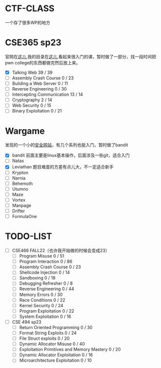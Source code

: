 <!--
 * @Author: TephrocactusMYC 2012026@mail.nankai.edu.cn
 * @Date: 2023-07-18 16:08:20
 * @LastEditors: TephrocactusMYC 2012026@mail.nankai.edu.cn
 * @LastEditTime: 2023-07-19 18:34:51
 * @FilePath: \CTF-CLASS\README.md
 * @Description:
 * Someday, I will discover or cultivate a type of cactus named after me!!!
 * Copyright (c) 2023 by TephrocactusMYC, All Rights Reserved.
-->
# CTF-CLASS
一个存了很多WP的地方
# CSE365 sp23
官网在[这儿](https://pwn.college/cse365-s2023/),我的目录在[这儿](./CSE365/),看起来很入门的课，暂时做了一部分，找一段时间把pwn college的东西都做完然后放上来。
- [x] Talking Web
39 / 39
- [ ] Assembly Crash Course
0 / 23
- [ ] Building a Web Server
0 / 11
- [ ] Reverse Engineering
0 / 30
- [ ] Intercepting Communication
13 / 14
- [ ] Cryptography
2 / 14
- [ ] Web Security
0 / 15
- [ ] Binary Exploitation
0 / 21
# Wargame
发现的一个小的[安全网站](https://overthewire.org/wargames/)，有几个系列也挺入门，暂时做了bandit
- [x] bandit
前面主要是linux基本操作，后面涉及一些git，适合入门
- [ ] Natas
- [x] Leviathan
题目难度的方差有点儿大，不一定适合新手
- [ ] Krypton
- [ ] Narnia
- [ ] Behemoth
- [ ] Utumno
- [ ] Maze
- [ ] Vortex
- [ ] Manpage
- [ ] Drifter
- [ ] FormulaOne
# TODO-LIST
- [ ] CSE466 FALL22（也许我开始做的时候会变成23）
    - [ ] Program Misuse
    0 / 51
    - [ ] Program Interaction
    0 / 86
    - [ ] Assembly Crash Course
    0 / 23
    - [ ] Shellcode Injection
    0 / 14
    - [ ] Sandboxing
    0 / 18
    - [ ] Debugging Refresher
    0 / 8
    - [ ] Reverse Engineering
    0 / 44
    - [ ] Memory Errors
    0 / 30
    - [ ] Race Conditions
    0 / 22
    - [ ] Kernel Security
    0 / 24
    - [ ] Program Exploitation
    0 / 22
    - [ ] System Exploitation
    0 / 16
- [ ] CSE 494 sp23
    - [ ] Return Oriented Programming
    0 / 30
    - [ ] Format String Exploits
    0 / 24
    - [ ] File Struct exploits
    0 / 20
    - [ ] Dynamic Allocator Misuse
    0 / 40
    - [ ] Exploitation Primitives and Memory Mastery
    0 / 20
    - [ ] Dynamic Allocator Exploitation
    0 / 16
    - [ ] Microarchitecture Exploitation
    0 / 10
